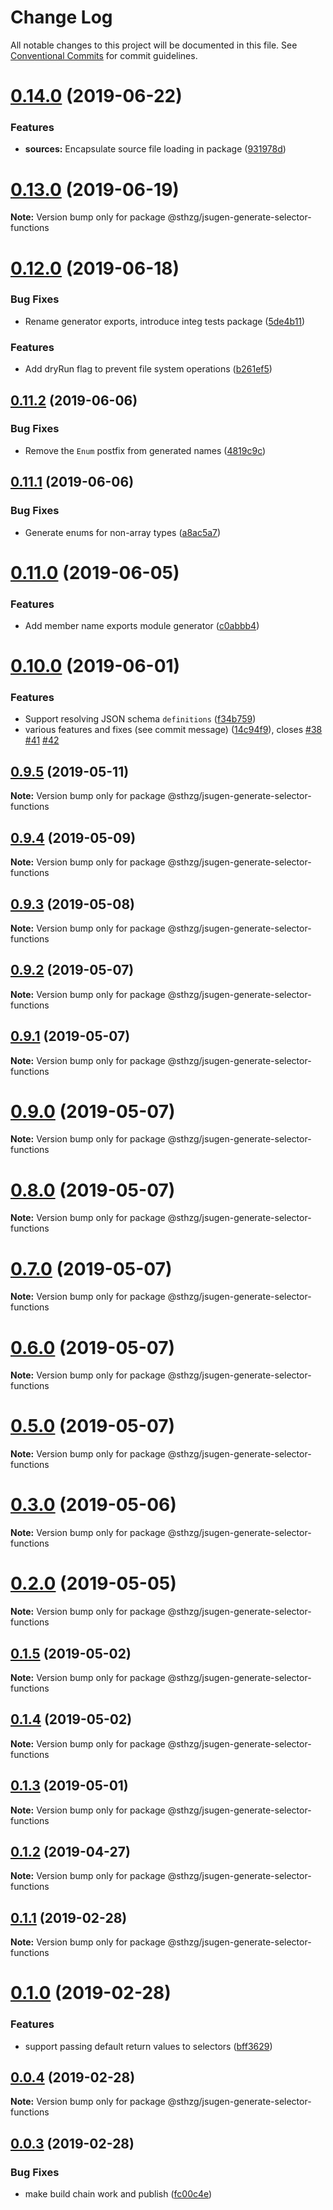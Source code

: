 # Change Log

All notable changes to this project will be documented in this file.
See [Conventional Commits](https://conventionalcommits.org) for commit guidelines.

# [0.14.0](https://github.com/sthzg/jsugen/compare/v0.13.0...v0.14.0) (2019-06-22)

### Features

- **sources:** Encapsulate source file loading in package ([931978d](https://github.com/sthzg/jsugen/commit/931978d))

# [0.13.0](https://github.com/sthzg/jsugen/compare/v0.12.0...v0.13.0) (2019-06-19)

**Note:** Version bump only for package @sthzg/jsugen-generate-selector-functions

# [0.12.0](https://github.com/sthzg/jsugen/compare/v0.11.2...v0.12.0) (2019-06-18)

### Bug Fixes

- Rename generator exports, introduce integ tests package ([5de4b11](https://github.com/sthzg/jsugen/commit/5de4b11))

### Features

- Add dryRun flag to prevent file system operations ([b261ef5](https://github.com/sthzg/jsugen/commit/b261ef5))

## [0.11.2](https://github.com/sthzg/jsugen/compare/v0.11.1...v0.11.2) (2019-06-06)

### Bug Fixes

- Remove the `Enum` postfix from generated names ([4819c9c](https://github.com/sthzg/jsugen/commit/4819c9c))

## [0.11.1](https://github.com/sthzg/jsugen/compare/v0.11.0...v0.11.1) (2019-06-06)

### Bug Fixes

- Generate enums for non-array types ([a8ac5a7](https://github.com/sthzg/jsugen/commit/a8ac5a7))

# [0.11.0](https://github.com/sthzg/jsugen/compare/v0.10.0...v0.11.0) (2019-06-05)

### Features

- Add member name exports module generator ([c0abbb4](https://github.com/sthzg/jsugen/commit/c0abbb4))

# [0.10.0](https://github.com/sthzg/jsugen/compare/v0.9.5...v0.10.0) (2019-06-01)

### Features

- Support resolving JSON schema `definitions` ([f34b759](https://github.com/sthzg/jsugen/commit/f34b759))
- various features and fixes (see commit message) ([14c94f9](https://github.com/sthzg/jsugen/commit/14c94f9)), closes [#38](https://github.com/sthzg/jsugen/issues/38) [#41](https://github.com/sthzg/jsugen/issues/41) [#42](https://github.com/sthzg/jsugen/issues/42)

## [0.9.5](https://github.com/sthzg/jsugen/compare/v0.9.4...v0.9.5) (2019-05-11)

**Note:** Version bump only for package @sthzg/jsugen-generate-selector-functions

## [0.9.4](https://github.com/sthzg/jsugen/compare/v0.9.3...v0.9.4) (2019-05-09)

**Note:** Version bump only for package @sthzg/jsugen-generate-selector-functions

## [0.9.3](https://github.com/sthzg/jsugen/compare/v0.9.2...v0.9.3) (2019-05-08)

**Note:** Version bump only for package @sthzg/jsugen-generate-selector-functions

## [0.9.2](https://github.com/sthzg/jsugen/compare/v0.9.1...v0.9.2) (2019-05-07)

**Note:** Version bump only for package @sthzg/jsugen-generate-selector-functions

## [0.9.1](https://github.com/sthzg/jsugen/compare/v0.9.0...v0.9.1) (2019-05-07)

**Note:** Version bump only for package @sthzg/jsugen-generate-selector-functions

# [0.9.0](https://github.com/sthzg/jsugen/compare/v0.3.0...v0.9.0) (2019-05-07)

**Note:** Version bump only for package @sthzg/jsugen-generate-selector-functions

# [0.8.0](https://github.com/sthzg/jsugen/compare/v0.3.0...v0.8.0) (2019-05-07)

**Note:** Version bump only for package @sthzg/jsugen-generate-selector-functions

# [0.7.0](https://github.com/sthzg/jsugen/compare/v0.3.0...v0.7.0) (2019-05-07)

**Note:** Version bump only for package @sthzg/jsugen-generate-selector-functions

# [0.6.0](https://github.com/sthzg/jsugen/compare/v0.3.0...v0.6.0) (2019-05-07)

**Note:** Version bump only for package @sthzg/jsugen-generate-selector-functions

# [0.5.0](https://github.com/sthzg/jsugen/compare/v0.3.0...v0.5.0) (2019-05-07)

**Note:** Version bump only for package @sthzg/jsugen-generate-selector-functions

# [0.3.0](https://github.com/sthzg/jsugen/compare/v0.2.0...v0.3.0) (2019-05-06)

**Note:** Version bump only for package @sthzg/jsugen-generate-selector-functions

# [0.2.0](https://github.com/sthzg/jsugen/compare/v0.1.5...v0.2.0) (2019-05-05)

**Note:** Version bump only for package @sthzg/jsugen-generate-selector-functions

## [0.1.5](https://github.com/sthzg/jsugen/compare/v0.1.4...v0.1.5) (2019-05-02)

**Note:** Version bump only for package @sthzg/jsugen-generate-selector-functions

## [0.1.4](https://github.com/sthzg/jsugen/compare/v0.1.3...v0.1.4) (2019-05-02)

**Note:** Version bump only for package @sthzg/jsugen-generate-selector-functions

## [0.1.3](https://github.com/sthzg/jsugen/compare/v0.1.2...v0.1.3) (2019-05-01)

**Note:** Version bump only for package @sthzg/jsugen-generate-selector-functions

## [0.1.2](https://github.com/sthzg/jsugen/compare/v0.1.1...v0.1.2) (2019-04-27)

**Note:** Version bump only for package @sthzg/jsugen-generate-selector-functions

## [0.1.1](https://github.com/sthzg/jsugen/compare/v0.1.0...v0.1.1) (2019-02-28)

**Note:** Version bump only for package @sthzg/jsugen-generate-selector-functions

# [0.1.0](https://github.com/sthzg/jsugen/compare/v0.0.4...v0.1.0) (2019-02-28)

### Features

- support passing default return values to selectors ([bff3629](https://github.com/sthzg/jsugen/commit/bff3629))

## [0.0.4](https://github.com/sthzg/jsugen/compare/v0.0.3...v0.0.4) (2019-02-28)

**Note:** Version bump only for package @sthzg/jsugen-generate-selector-functions

## [0.0.3](https://github.com/sthzg/jsugen/compare/v0.0.3-beta.1...v0.0.3) (2019-02-28)

### Bug Fixes

- make build chain work and publish ([fc00c4e](https://github.com/sthzg/jsugen/commit/fc00c4e))
